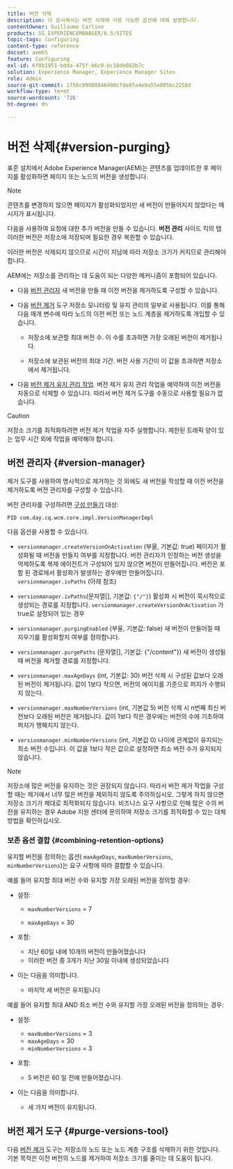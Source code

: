 ```yaml
---
title: 버전 삭제
description: 이 문서에서는 버전 삭제에 사용 가능한 옵션에 대해 설명합니다.
contentOwner: Guillaume Carlino
products: SG_EXPERIENCEMANAGER/6.5/SITES
topic-tags: configuring
content-type: reference
docset: aem65
feature: Configuring
exl-id: 6f0b1951-bdda-475f-b6c0-bc18de082b7c
solution: Experience Manager, Experience Manager Sites
role: Admin
source-git-commit: 1f56c99980846400cfde8fa4e9a55e885bc2258d
workflow-type: tm+mt
source-wordcount: '726'
ht-degree: 0%

---
```


# 버전 삭제{#version-purging}

표준 설치에서 Adobe Experience Manager(AEM)는 콘텐츠를 업데이트한 후 페이지를 활성화하면 페이지 또는 노드의 버전을 생성합니다.

>[!NOTE]
>
>콘텐츠를 변경하지 않으면 페이지가 활성화되었지만 새 버전이 만들어지지 않았다는 메시지가 표시됩니다.

다음을 사용하여 요청에 대한 추가 버전을 만들 수 있습니다. **버전 관리** 사이드 킥의 탭 이러한 버전은 저장소에 저장되며 필요한 경우 복원할 수 있습니다.

이러한 버전은 삭제되지 않으므로 시간이 지남에 따라 저장소 크기가 커지므로 관리해야 합니다.

AEM에는 저장소를 관리하는 데 도움이 되는 다양한 메커니즘이 포함되어 있습니다.

* 다음 [버전 관리자](#version-manager)
새 버전을 만들 때 이전 버전을 제거하도록 구성할 수 있습니다.

* 다음 [버전 제거](/help/sites-deploying/monitoring-and-maintaining.md#purgeversionstool) 도구 저장소 모니터링 및 유지 관리의 일부로 사용됩니다.
이를 통해 다음 매개 변수에 따라 노드의 이전 버전 또는 노드 계층을 제거하도록 개입할 수 있습니다.

   * 저장소에 보관할 최대 버전 수.
이 수를 초과하면 가장 오래된 버전이 제거됩니다.

   * 저장소에 보관된 버전의 최대 기간.
버전 사용 기간이 이 값을 초과하면 저장소에서 제거됩니다.

* 다음 [버전 제거 유지 관리 작업](/help/sites-administering/operations-dashboard.md#automated-maintenance-tasks). 버전 제거 유지 관리 작업을 예약하여 이전 버전을 자동으로 삭제할 수 있습니다. 따라서 버전 제거 도구를 수동으로 사용할 필요가 없습니다.

>[!CAUTION]
>
>저장소 크기를 최적화하려면 버전 제거 작업을 자주 실행합니다. 제한된 트래픽 양이 있는 업무 시간 외에 작업을 예약해야 합니다.

## 버전 관리자 {#version-manager}

제거 도구를 사용하여 명시적으로 제거하는 것 외에도 새 버전을 작성할 때 이전 버전을 제거하도록 버전 관리자를 구성할 수 있습니다.

버전 관리자를 구성하려면 [구성 만들기](/help/sites-deploying/configuring-osgi.md) 대상:

`PID com.day.cq.wcm.core.impl.VersionManagerImpl`

다음 옵션을 사용할 수 있습니다.

* `versionmanager.createVersionOnActivation` (부울, 기본값: true) 페이지가 활성화될 때 버전을 만들지 여부를 지정합니다.
버전 관리자가 인정하는 버전 생성을 억제하도록 복제 에이전트가 구성되어 있지 않으면 버전이 만들어집니다.
버전은 포함 된 경로에서 활성화가 발생하는 경우에만 만들어집니다. `versionmanager.ivPaths` (아래 참조)

* `versionmanager.ivPaths`(문자열[], 기본값: `{"/"}`) 활성화 시 버전이 묵시적으로 생성되는 경로를 지정합니다. `versionmanager.createVersionOnActivation` 가 true로 설정되어 있는 경우

* `versionmanager.purgingEnabled` (부울, 기본값: false) 새 버전이 만들어질 때 지우기를 활성화할지 여부를 정의합니다.

* `versionmanager.purgePaths` (문자열[], 기본값: {&quot;/content&quot;}) 새 버전이 생성될 때 버전을 제거할 경로를 지정합니다.

* `versionmanager.maxAgeDays` (int, 기본값: 30) 버전 삭제 시 구성된 값보다 오래된 버전이 제거됩니다. 값이 1보다 작으면, 버전의 에이지를 기준으로 퍼지가 수행되지 않는다.

* `versionmanager.maxNumberVersions` (int, 기본값 5) 버전 삭제 시 n번째 최신 버전보다 오래된 버전은 제거됩니다. 값이 1보다 작은 경우에는 버전의 수에 기초하여 퍼지가 행해지지 않는다.

* `versionmanager.minNumberVersions` (int, 기본값 0) 나이에 관계없이 유지되는 최소 버전 수입니다. 이 값을 1보다 작은 값으로 설정하면 최소 버전 수가 유지되지 않습니다.

>[!NOTE]
>
>저장소에 많은 버전을 유지하는 것은 권장되지 않습니다. 따라서 버전 제거 작업을 구성할 때는 제거에서 너무 많은 버전을 제외하지 않도록 주의하십시오. 그렇게 하지 않으면 저장소 크기가 제대로 최적화되지 않습니다. 비즈니스 요구 사항으로 인해 많은 수의 버전을 유지하는 경우 Adobe 지원 센터에 문의하여 저장소 크기를 최적화할 수 있는 대체 방법을 확인하십시오.

### 보존 옵션 결합 {#combining-retention-options}

유지할 버전을 정의하는 옵션( `maxAgeDays`, `maxNumberVersions`, `minNumberVersions`)는 요구 사항에 따라 결합할 수 있습니다.

예를 들어 유지할 최대 버전 수와 유지할 가장 오래된 버전을 정의할 경우:

* 설정:

   * `maxNumberVersions` = 7

   * `maxAgeDays` = 30

* 포함:

   * 지난 60일 내에 10개의 버전이 만들어졌습니다
   * 이러한 버전 중 3개가 지난 30일 이내에 생성되었습니다

* 이는 다음을 의미합니다.

   * 마지막 세 버전은 유지됩니다

예를 들어 유지할 최대 AND 최소 버전 수와 유지할 가장 오래된 버전을 정의하는 경우:

* 설정:

   * `maxNumberVersions` = 3
   * `maxAgeDays` = 30
   * `minNumberVersions` = 3

* 포함:

   * 5 버전은 60 일 전에 만들어졌습니다.

* 이는 다음을 의미합니다.

   * 세 가지 버전이 유지됩니다.

## 버전 제거 도구 {#purge-versions-tool}

다음 [버전 제거](/help/sites-deploying/monitoring-and-maintaining.md#purgeversionstool) 도구는 저장소의 노드 또는 노드 계층 구조를 삭제하기 위한 것입니다. 기본 목적은 이전 버전의 노드를 제거하여 저장소 크기를 줄이는 데 도움이 됩니다.
